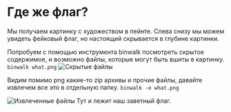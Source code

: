 # Где же флаг?
Мы получаем картинку с художеством в пейнте. Слева снизу мы можем увидеть фейковый флаг, но настоящий скрывается в глубине картинки. 

Попробуем с помощью инструмента binwalk посмотреть скрытое содержимое, и возможно файлы, которые могут быть вшиты в картинку.
```binwalk what.png```
![Скрытые файлы](writeup/binwalk.png) 

Видим помимо png какие-то zip архивы и прочие файлы, давайте извлечем все это в отдельную папку.
```binwalk -e what.png```

![Извлеченные файлы](writeup/extracted.png)
Тут и лежит наш заветный флаг.
